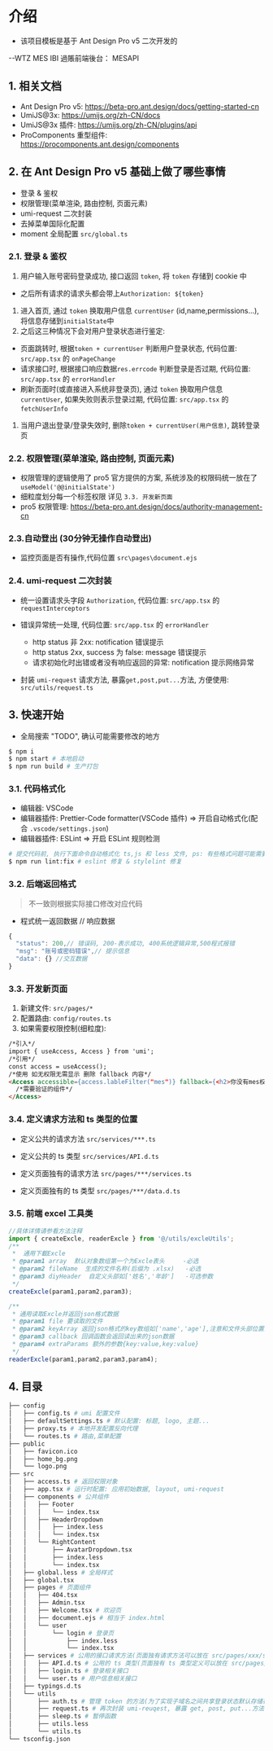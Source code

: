 # 介绍

- 该项目模板是基于 Ant Design Pro v5 二次开发的

--WTZ MES IBI 過賬前端後台： MESAPI

## 1. 相关文档

- Ant Design Pro v5: https://beta-pro.ant.design/docs/getting-started-cn
- UmiJS@3x: https://umijs.org/zh-CN/docs
- UmiJS@3x 插件: https://umijs.org/zh-CN/plugins/api
- ProComponents 重型组件: https://procomponents.ant.design/components

## 2. 在 Ant Design Pro v5 基础上做了哪些事情

- 登录 & 鉴权
- 权限管理(菜单渲染, 路由控制, 页面元素)
- umi-request 二次封装
- 去掉菜单国际化配置
- moment 全局配置 `src/global.ts`

### 2.1. 登录 & 鉴权

1. 用户输入账号密码登录成功, 接口返回 `token`, 将 `token` 存储到 cookie 中

- 之后所有请求的请求头都会带上`Authorization: ${token}`

1. 进入首页, 通过 `token` 换取用户信息 `currentUser` (id,name,permissions...), 将信息存储到`initialState`中
1. 之后这三种情况下会对用户登录状态进行鉴定:

- 页面跳转时, 根据`token + currentUser` 判断用户登录状态, 代码位置: `src/app.tsx` 的 `onPageChange`
- 请求接口时, 根据接口响应数据`res.errcode` 判断登录是否过期, 代码位置: `src/app.tsx` 的 `errorHandler`
- 刷新页面时(或直接进入系统非登录页), 通过 `token` 换取用户信息 `currentUser`, 如果失败则表示登录过期, 代码位置: `src/app.tsx` 的 `fetchUserInfo`

1. 当用户退出登录/登录失效时, 删除`token + currentUser(用户信息)`, 跳转登录页

### 2.2. 权限管理(菜单渲染, 路由控制, 页面元素)

- 权限管理的逻辑使用了 pro5 官方提供的方案, 系统涉及的权限码统一放在了 `useModel('@@initialState')`
- 细粒度划分每一个标签权限 详见 `3.3. 开发新页面`
- pro5 权限管理: https://beta-pro.ant.design/docs/authority-management-cn

### 2.3.自动登出 (30分钟无操作自动登出)
- 监控页面是否有操作,代码位置 `src\pages\document.ejs`
### 2.4. umi-request 二次封装

- 统一设置请求头字段 `Authorization`, 代码位置: `src/app.tsx` 的 `requestInterceptors`
- 错误异常统一处理, 代码位置: `src/app.tsx` 的 `errorHandler`

  - http status 非 2xx: notification 错误提示
  - http status 2xx, success 为 false: message 错误提示
  - 请求初始化时出错或者没有响应返回的异常: notification 提示网络异常

- 封装 `umi-request` 请求方法, 暴露`get,post,put...`方法, 方便使用: `src/utils/request.ts`

## 3. 快速开始

- 全局搜索 "TODO", 确认可能需要修改的地方

```bash
$ npm i
$ npm start # 本地启动
$ npm run build # 生产打包
```

### 3.1. 代码格式化

- 编辑器: VSCode
- 编辑器插件: Prettier-Code formatter(VSCode 插件) => 开启自动格式化(配合 `.vscode/settings.json`)
- 编辑器插件: ESLint => 开启 ESLint 规则检测

```bash
# 提交代码前, 执行下面命令自动格式化 ts,js 和 less 文件, ps: 有些格式问题可能需要手动才能修复
$ npm run lint:fix # eslint 修复 & stylelint 修复
```

### 3.2. 后端返回格式

> 不一致则根据实际接口修改对应代码

- 程式统一返回数据
// 响应数据
```js
{
  "status": 200,// 错误码, 200-表示成功, 400系统逻辑异常,500程式报错
  "msg": "账号或密码错误",// 提示信息
  "data": {} //交互数据
}
```


### 3.3. 开发新页面

1. 新建文件: `src/pages/*`
2. 配置路由: `config/routes.ts`
3. 如果需要权限控制(细粒度):
```html
/*引入*/
import { useAccess, Access } from 'umi';
/*引用*/
const access = useAccess();
/*使用 如无权限无需显示 删除 fallback 内容*/
<Access accessible={access.lableFilter("mes")} fallback={<h2>你没有mes权限</h2>}>
  /*需要验证的组件*/
</Access>
```

### 3.4. 定义请求方法和 ts 类型的位置

- 定义公共的请求方法 `src/services/***.ts`
- 定义公共的 ts 类型 `src/services/API.d.ts`

- 定义页面独有的请求方法 `src/pages/***/services.ts`
- 定义页面独有的 ts 类型 `src/pages/***/data.d.ts`

### 3.5. 前端 excel 工具类

```js
//具体详情请参看方法注释
import { createExcle, readerExcle } from '@/utils/excleUtils';
/**
 *  通用下載Excle
 * @param1 array  默认对象数组第一个为Excle表头     -必选
 * @param2 fileName  生成的文件名称(后缀为 .xlsx)   -必选
 * @param3 diyHeader  自定义头部如['姓名','年龄']   -可选参数
 */
createExcle(param1,param2,param3);

/**
 * 通用读取Excle并返回json格式数据
 * @param1 file 要读取的文件                                                           -必填
 * @param2 keyArray 返回json格式的key数组如['name','age'],注意和文件头部位置对应         -必填
 * @param3 callback 回调函数会返回读出来的json数据                                      -必填
 * @param4 extraParams 额外的参数{key:value,key:value}                                 -可选
 */
readerExcle(param1,param2,param3,param4);

```

## 4. 目录

```bash
├── config
│   ├── config.ts # umi 配置文件
│   ├── defaultSettings.ts # 默认配置: 标题, logo, 主题...
│   ├── proxy.ts # 本地开发配置反向代理
│   └── routes.ts # 路由,菜单配置
├── public
│   ├── favicon.ico
│   ├── home_bg.png
│   └── logo.png
├── src
│   ├── access.ts # 返回权限对象
│   ├── app.tsx # 运行时配置: 应用初始数据, layout, umi-request
│   ├── components # 公共组件
│   │   ├── Footer
│   │   │   └── index.tsx
│   │   ├── HeaderDropdown
│   │   │   ├── index.less
│   │   │   └── index.tsx
│   │   └── RightContent
│   │       ├── AvatarDropdown.tsx
│   │       ├── index.less
│   │       └── index.tsx
│   ├── global.less # 全局样式
│   ├── global.tsx
│   ├── pages # 页面组件
│   │   ├── 404.tsx
│   │   ├── Admin.tsx
│   │   ├── Welcome.tsx # 欢迎页
│   │   ├── document.ejs # 相当于 index.html
│   │   └── user
│   │       └── login # 登录页
│   │           ├── index.less
│   │           └── index.tsx
│   ├── services # 公用的接口请求方法(页面独有请求方法可以放在 src/pages/xxx/services.ts)
│   │   ├── API.d.ts # 公用的 ts 类型(页面独有 ts 类型定义可以放在 src/pages/xxx/data.d.ts)
│   │   ├── login.ts # 登录相关接口
│   │   └── user.ts # 用户信息相关接口
│   ├── typings.d.ts
│   └── utils
│       ├── auth.ts # 管理 token 的方法(为了实现子域名之间共享登录状态默认存储在 cookie 中, 可改为 localStorage)
│       ├── request.ts # 再次封装 umi-reuqest, 暴露 get, post, put...方法
│       ├── sleep.ts # 暂停函数
│       ├── utils.less
│       └── utils.ts
└── tsconfig.json
```
